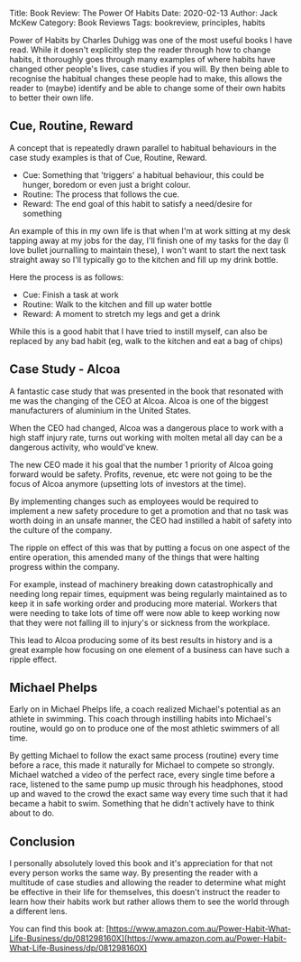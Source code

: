 Title: Book Review: The Power Of Habits
Date: 2020-02-13
Author: Jack McKew
Category: Book Reviews
Tags: bookreview, principles, habits
<!-- Slug: book-review-power-of-habits -->

Power of Habits by Charles Duhigg was one of the most useful books I have read. While it doesn't explicitly step the reader through how to change habits, it thoroughly goes through many examples of where habits have changed other people's lives, case studies if you will. By then being able to recognise the habitual changes these people had to make, this allows the reader to (maybe) identify and be able to change some of their own habits to better their own life.

## Cue, Routine, Reward

A concept that is repeatedly drawn parallel to habitual behaviours in the case study examples is that of Cue, Routine, Reward.

- Cue: Something that 'triggers' a habitual behaviour, this could be hunger, boredom or even just a bright colour.
- Routine: The process that follows the cue.
- Reward: The end goal of this habit to satisfy a need/desire for something

An example of this in my own life is that when I'm at work sitting at my desk tapping away at my jobs for the day, I'll finish one of my tasks for the day (I love bullet journalling to maintain these), I won't want to start the next task straight away so I'll typically go to the kitchen and fill up my drink bottle.

Here the process is as follows:
- Cue: Finish a task at work
- Routine: Walk to the kitchen and fill up water bottle
- Reward: A moment to stretch my legs and get a drink

While this is a good habit that I have tried to instill myself, can also be replaced by any bad habit (eg, walk to the kitchen and eat a bag of chips)

## Case Study - Alcoa

A fantastic case study that was presented in the book that resonated with me was the changing of the CEO at Alcoa. Alcoa is one of the biggest manufacturers of aluminium in the United States. 

When the CEO had changed, Alcoa was a dangerous place to work with a high staff injury rate, turns out working with molten metal all day can be a dangerous activity, who would've knew.

The new CEO made it his goal that the number 1 priority of Alcoa going forward would be safety. Profits, revenue, etc were not going to be the focus of Alcoa anymore (upsetting lots of investors at the time).

By implementing changes such as employees would be required to implement a new safety procedure to get a promotion and that no task was worth doing in an unsafe manner, the CEO had instilled a habit of safety into the culture of the company.

The ripple on effect of this was that by putting a focus on one aspect of the entire operation, this amended many of the things that were halting progress within the company.

For example, instead of machinery breaking down catastrophically and needing long repair times, equipment was being regularly maintained as to keep it in safe working order and producing more material. Workers that were needing to take lots of time off were now able to keep working now that they were not falling ill to injury's or sickness from the workplace.

This lead to Alcoa producing some of its best results in history and is a great example how focusing on one element of a business can have such a ripple effect.

## Michael Phelps

Early on in Michael Phelps life, a coach realized Michael's potential as an athlete in swimming. This coach through instilling habits into Michael's routine, would go on to produce one of the most athletic swimmers of all time.

By getting Michael to follow the exact same process (routine) every time before a race, this made it naturally for Michael to compete so strongly. Michael watched a video of the perfect race, every single time before a race, listened to the same pump up music through his headphones, stood up and waved to the crowd the exact same way every time such that it had became a habit to swim. Something that he didn't actively have to think about to do.

## Conclusion

I personally absolutely loved this book and it's appreciation for that not every person works the same way. By presenting the reader with a multitude of case studies and allowing the reader to determine what might be effective in their life for themselves, this doesn't instruct the reader to learn how their habits work but rather allows them to see the world through a different lens.

You can find this book at: [https://www.amazon.com.au/Power-Habit-What-Life-Business/dp/081298160X](https://www.amazon.com.au/Power-Habit-What-Life-Business/dp/081298160X)
